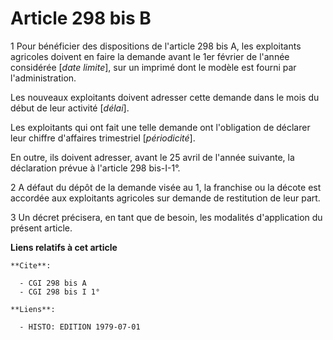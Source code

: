 # Article 298 bis B

1  Pour bénéficier des dispositions de l'article 298 bis A, les exploitants agricoles doivent en faire la demande avant le
1er février de l'année considérée [*date limite*], sur un imprimé dont le modèle est fourni par l'administration.

Les nouveaux exploitants doivent adresser cette demande dans le mois du début de leur activité [*délai*].

Les exploitants qui ont fait une telle demande ont l'obligation de déclarer leur chiffre d'affaires trimestriel
[*périodicité*].

En outre, ils doivent adresser, avant le 25 avril de l'année suivante, la déclaration prévue à l'article 298 bis-I-1°.

2  A défaut du dépôt de la demande visée au 1, la franchise ou la décote est accordée aux exploitants agricoles sur demande
de restitution de leur part.

3  Un décret précisera, en tant que de besoin, les modalités d'application du présent article.

**Liens relatifs à cet article**

	**Cite**:

	  - CGI 298 bis A
	  - CGI 298 bis I 1°

	**Liens**:

	  - HISTO: EDITION 1979-07-01
